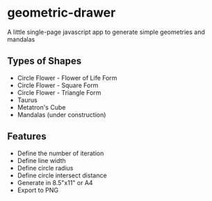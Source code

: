 # geometric-drawer
A little single-page javascript app to generate simple geometries and mandalas

## Types of Shapes
* Circle Flower - Flower of Life Form
* Circle Flower - Square Form
* Circle Flower - Triangle Form
* Taurus
* Metatron's Cube
* Mandalas (under construction)

## Features
* Define the number of iteration
* Define line width 
* Define circle radius
* Define circle intersect distance
* Generate in 8.5"x11" or A4
* Export to PNG
